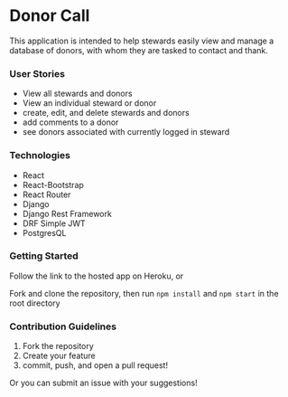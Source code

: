 # Donor Call

This application is intended to help stewards easily view and manage a database of donors, with whom they are tasked to contact and thank.

### User Stories

- View all stewards and donors
- View an individual steward or donor
- create, edit, and delete stewards and donors
- add comments to a donor
- see donors associated with currently logged in steward

### Technologies

- React
- React-Bootstrap
- React Router
- Django
- Django Rest Framework
- DRF Simple JWT
- PostgresQL

### Getting Started

Follow the link to the hosted app on Heroku, or

Fork and clone the repository, then run `npm install` and `npm start` in the root directory

### Contribution Guidelines

1. Fork the repository
2. Create your feature
3. commit, push, and open a pull request!

Or you can submit an issue with your suggestions!
